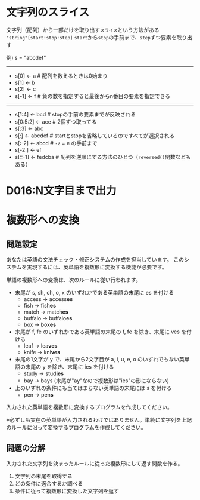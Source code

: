 # 文字列のスライス
文字列（配列）から一部だけを取り出す`スライス`という方法がある  
`"string"[start:stop:step]`
`start`から`stop`の手前まで、`step`ずつ要素を取り出す

例)
s = "abcdef"

---
- s[0] <- a  # 配列を数えるときは0始まり
- s[1] <- b
- s[2] <- c
- s[-1] <- f  # 負の数を指定すると最後からn番目の要素を指定できる

---
- s[1:4] <- bcd  # stopの手前の要素までが反映される
- s[0:5:2] <- ace  # 2個ずつ取ってる
- s[:3] <- abc
- s[:] <- abcdef  # startとstopを省略しているのですべてが選択される
- s[:-2] <- abcd  # `-2` = e の手前まで
- s[-2:] <- ef
- s[::-1] <- fedcba  # 配列を逆順にする方法のひとつ（`reversed()`関数などもある）


# D016:N文字目まで出力




# 複数形への変換

## 問題設定
あなたは英語の文法チェック・修正システムの作成を担当しています。 このシステムを実現するには、英単語を複数形に変換する機能が必要です。

単語の複数形への変換は、次のルールに従い行われます。

- 末尾が s, sh, ch, o, x のいずれかである英単語の末尾に es を付ける
  - access -> access**es**
  - fish -> fish**es**
  - match -> match**es**
  - buffalo -> buffalo**es**
  - box -> box**es**
- 末尾が f, fe のいずれかである英単語の末尾の f, fe を除き、末尾に ves を付ける
  - leaf -> lea**ves**
  - knife -> kni**ves**
- 末尾の1文字が y で、末尾から2文字目が a, i, u, e, o のいずれでもない英単語の末尾の y を除き、末尾に ies を付ける
  - study -> stud**ies**
  - bay -> bays (末尾が"ay"なので複数形は"ies"の形にならない)
- 上のいずれの条件にも当てはまらない英単語の末尾には s を付ける
  - pen -> pen**s**

入力された英単語を複数形に変換するプログラムを作成してください。

※必ずしも実在の英単語が入力されるわけではありません。単純に文字列を上記のルールに沿って変換するプログラムを作成してください。

## 問題の分解
入力された文字列を決まったルールに従った複数形にして返す関数を作る。
1. 文字列の末尾を取得する
2. どの条件に適合するか調べる
3. 条件に従って複数形に変換した文字列を返す
